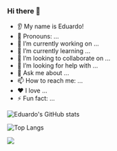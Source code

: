 ### Hi there 👋
* 👂 My name is Eduardo!
* 👩 Pronouns: ...
* 🔭 I’m currently working on ...
* 🌱 I’m currently learning ...
* 🤝 I’m looking to collaborate on ...
* 🤔 I’m looking for help with ...
* 💬 Ask me about ...
* 📫 How to reach me: ...
* ❤️ I love ...
* ⚡ Fun fact: ...

![Eduardo's GitHub stats](https://github-readme-stats.vercel.app/api?username=eduardoloz&show_icons=true&theme=radical)

![Top Langs](https://github-readme-stats.vercel.app/api/top-langs/?username=eduardoloz&layout=compact)

![](https://komarev.com/ghpvc/?username=eduardoloz&style=flat-square)
